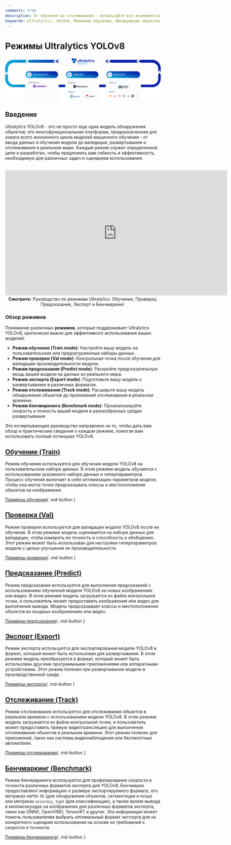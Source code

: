 ```yaml
---
comments: true
description: От обучения до отслеживания - используйте все возможности YOLOv8 от Ultralytics. Получите информацию и примеры для каждого поддерживаемого режима, включая проверку, экспорт и бенчмаркинг.
keywords: Ultralytics, YOLOv8, Машинное обучение, Обнаружение объектов, Обучение, Проверка, Предсказание, Экспорт, Отслеживание, Бенчмаркинг
---
```


# Режимы Ultralytics YOLOv8

<img width="1024" src="https://github.com/ultralytics/assets/raw/main/yolov8/banner-integrations.png" alt="Экосистема Ultralytics YOLO и интеграции">

## Введение

Ultralytics YOLOv8 - это не просто еще одна модель обнаружения объектов; это многофункциональная платформа, предназначенная для охвата всего жизненного цикла моделей машинного обучения - от ввода данных и обучения модели до валидации, развертывания и отслеживания в реальном мире. Каждый режим служит определенной цели и разработан, чтобы предложить вам гибкость и эффективность, необходимую для различных задач и сценариев использования.

<p align="center">
  <br>
  <iframe width="720" height="405" src="https://www.youtube.com/embed/j8uQc0qB91s?si=dhnGKgqvs7nPgeaM"
    title="Плеер YouTube видео" frameborder="0"
    allow="accelerometer; autoplay; clipboard-write; encrypted-media; gyroscope; picture-in-picture; web-share"
    allowfullscreen>
  </iframe>
  <br>
  <strong>Смотрите:</strong> Руководство по режимам Ultralytics: Обучение, Проверка, Предсказание, Экспорт и Бенчмаркинг.
</p>

### Обзор режимов

Понимание различных **режимов**, которые поддерживает Ultralytics YOLOv8, критически важно для эффективного использования ваших моделей:

- **Режим обучения (Train mode)**: Настройте вашу модель на пользовательские или предзагруженные наборы данных.
- **Режим проверки (Val mode)**: Контрольная точка после обучения для валидации производительности модели.
- **Режим предсказания (Predict mode)**: Раскройте предсказательную мощь вашей модели на данных из реального мира.
- **Режим экспорта (Export mode)**: Подготовьте вашу модель к развертыванию в различных форматах.
- **Режим отслеживания (Track mode)**: Расширьте вашу модель обнаружения объектов до приложений отслеживания в реальном времени.
- **Режим бенчмаркинга (Benchmark mode)**: Проанализируйте скорость и точность вашей модели в разнообразных средах развертывания.

Это исчерпывающее руководство направлено на то, чтобы дать вам обзор и практические сведения о каждом режиме, помогая вам использовать полный потенциал YOLOv8.

## [Обучение (Train)](train.md)

Режим обучения используется для обучения модели YOLOv8 на пользовательском наборе данных. В этом режиме модель обучается с использованием указанного набора данных и гиперпараметров. Процесс обучения включает в себя оптимизацию параметров модели, чтобы она могла точно предсказывать классы и местоположения объектов на изображении.

[Примеры обучения](train.md){ .md-button }

## [Проверка (Val)](val.md)

Режим проверки используется для валидации модели YOLOv8 после ее обучения. В этом режиме модель оценивается на наборе данных для валидации, чтобы измерить ее точность и способность к обобщению. Этот режим может быть использован для настройки гиперпараметров модели с целью улучшения ее производительности.

[Примеры проверки](val.md){ .md-button }

## [Предсказание (Predict)](predict.md)

Режим предсказания используется для выполнения предсказаний с использованием обученной модели YOLOv8 на новых изображениях или видео. В этом режиме модель загружается из файла контрольной точки, и пользователь может предоставить изображения или видео для выполнения вывода. Модель предсказывает классы и местоположения объектов во входных изображениях или видео.

[Примеры предсказания](predict.md){ .md-button }

## [Экспорт (Export)](export.md)

Режим экспорта используется для экспортирования модели YOLOv8 в формат, который может быть использован для развертывания. В этом режиме модель преобразуется в формат, который может быть использован другими программными приложениями или аппаратными устройствами. Этот режим полезен при развертывании модели в производственной среде.

[Примеры экспорта](export.md){ .md-button }

## [Отслеживание (Track)](track.md)

Режим отслеживания используется для отслеживания объектов в реальном времени с использованием модели YOLOv8. В этом режиме модель загружается из файла контрольной точки, и пользователь может предоставить прямую видеотрансляцию для выполнения отслеживания объектов в реальном времени. Этот режим полезен для приложений, таких как системы видеонаблюдения или беспилотные автомобили.

[Примеры отслеживания](track.md){ .md-button }

## [Бенчмаркинг (Benchmark)](benchmark.md)

Режим бенчмаркинга используется для профилирования скорости и точности различных форматов экспорта для YOLOv8. Бенчмарки предоставляют информацию о размере экспортируемого формата, его метриках `mAP50-95` (для обнаружения объектов, сегментации и позы) или метриках `accuracy_top5` (для классификации), а также время вывода в миллисекундах на изображение для различных форматов экспорта, таких как ONNX, OpenVINO, TensorRT и других. Эта информация может помочь пользователям выбрать оптимальный формат экспорта для их конкретного сценария использования на основе их требований к скорости и точности.

[Примеры бенчмаркинга](benchmark.md){ .md-button }
